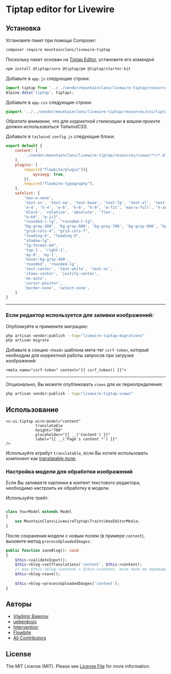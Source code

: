 # Tiptap editor for Livewire

## Установка

Установите пакет при помощи Composer:

```bash
composer require mountainclans/livewire-tiptap
```

Поскольку пакет основан на [Tiptap Editor](), установите его командой

```bash
npm install @tiptap/core @tiptap/pm @tiptap/starter-kit
```

Добавьте в `app.js` следующие строки:

```js
import tiptap from '../../vendor/mountainclans/livewire-tiptap/resources/js/tiptap';
Alpine.data('tiptap', tiptap);
```

Добавьте в `app.css` следующие строки:

```css
@import '../../vendor/mountainclans/livewire-tiptap/resources/css/tiptap.css';
```

_Обратите внимание, что для корректной стилизации в вашем проекте должен использоваться TailwindCSS._

Добавьте в `tailwind.config.js` следующие блоки:

```js
export default {
    content: [
        './vendor/mountainclans/livewire-tiptap/resources/views/**/*.blade.php',
    ],
    plugins: [
        require("flowbite/plugin")({
            wysiwyg: true,
        }),
        require("flowbite-typography"),
    ],
    safelist: [
        'max-w-none',
        'text-xs', 'text-sm', 'text-base', 'text-lg', 'text-xl', 'text-2xl', 'text-3xl', 'text-4xl', 'text-5xl',
        'w-4', 'h-4', 'w-6', 'h-6', "h-9", 'w-fit', 'max-w-full', 'h-auto',
        'block', 'relative', 'absolute', 'flex',
        "w-64", "w-1/2",
        "rounded-l-lg", "rounded-r-lg",
        "bg-gray-200", 'bg-gray-600', 'bg-gray-700', 'bg-gray-900', "bg-opacity-50", "dark:bg-opacity-80",
        "grid-cols-4", "grid-cols-7",
        "leading-6", "leading-9",
        "shadow-lg",
        "lg:format-md",
        'top-1', 'right-1',
        'my-0', 'my-1',
        'hover:bg-gray-400',
        'rounded', 'rounded-lg',
        'text-center', 'text-white', 'text-xs',
        'items-center', 'justify-center',
        'mx-auto',
        'cursor-pointer',
        'border-none', 'select-none',
    ]
}
```
---
### Если редактор используется для заливки изображений:

Опубликуйте и примените миграцию:

```bash
php artisan vendor:publish --tag="livewire-tiptap-migrations"
php artisan migrate
```

Добавьте в секцию `<head>` шаблона мета-тег `csrf-token`, который необходим для корректной работы запросов при загрузке изображений:

```bladehtml
<meta name="csrf-token" content="{{ csrf_token() }}">
```

---
Опционально, Вы можете опубликовать `views` для их переопределения:

```bash
php artisan vendor:publish --tag="livewire-tiptap-views"
```

## Использование

```bladehtml
<x-ui.tiptap wire:model="content"
             translatable
             height="700"
             placeholder="{{ __('Content') }}"
             label="{{ __('Page`s content *') }}"
/>
```

Используйте атрибут `translatable`, если Вы хотите использовать компонент как [translatable поле](https://github.com/mountainclans/livewire-translatable).

### Настройка модели для обработки изображений
Если Вы заливаете картинки в контент текстового редактора, необходимо настроить их обработку в модели.

Используйте трейт:

```php

class YourModel extends Model
{
    use MountainClans\LivewireTiptap\Traits\HasEditorMedia;
}
```

После сохранения модели с новым полем (в примере `content`), вызовите метод
`processUploadedImages`:

```php
public function saveBlog(): void
{
    $this->validateInput();
    $this->blog->setTranslations('content', $this->content);
    // или $this->blog->content = $this->content, если поле не переводимое
    $this->blog->save();
    
    $this->blog->processUploadedImages('content');
}
```

## Авторы

- [Vladimir Bajenov](https://github.com/mountainclans)
- [ueberdosis](https://github.com/ueberdosis/tiptap)
- [Intervention](https://github.com/Intervention/image)
- [Flowbite](https://github.com/themesberg/flowbite)
- [All Contributors](../../contributors)

## License

The MIT License (MIT). Please see [License File](LICENSE.md) for more information.
